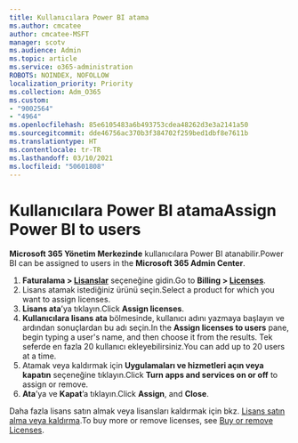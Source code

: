 ```yaml
---
title: Kullanıcılara Power BI atama
ms.author: cmcatee
author: cmcatee-MSFT
manager: scotv
ms.audience: Admin
ms.topic: article
ms.service: o365-administration
ROBOTS: NOINDEX, NOFOLLOW
localization_priority: Priority
ms.collection: Adm_O365
ms.custom:
- "9002564"
- "4964"
ms.openlocfilehash: 85e6105483a6b493753cdea48262d3e3a2141a50
ms.sourcegitcommit: dde46756ac370b3f384702f259bed1dbf8e7611b
ms.translationtype: HT
ms.contentlocale: tr-TR
ms.lasthandoff: 03/10/2021
ms.locfileid: "50601808"
---
```

# <a name="assign-power-bi-to-users"></a><span data-ttu-id="035ee-102">Kullanıcılara Power BI atama</span><span class="sxs-lookup"><span data-stu-id="035ee-102">Assign Power BI to users</span></span>

<span data-ttu-id="035ee-103">**Microsoft 365 Yönetim Merkezinde** kullanıcılara Power BI atanabilir.</span><span class="sxs-lookup"><span data-stu-id="035ee-103">Power BI can be assigned to users in the **Microsoft 365 Admin Center**.</span></span>  

1. <span data-ttu-id="035ee-104">**Faturalama > [Lisanslar](https://go.microsoft.com/fwlink/p/?linkid=842264)** seçeneğine gidin.</span><span class="sxs-lookup"><span data-stu-id="035ee-104">Go to **Billing > [Licenses](https://go.microsoft.com/fwlink/p/?linkid=842264)**.</span></span>
2. <span data-ttu-id="035ee-105">Lisans atamak istediğiniz ürünü seçin.</span><span class="sxs-lookup"><span data-stu-id="035ee-105">Select a product for which you want to assign licenses.</span></span>
3. <span data-ttu-id="035ee-106">**Lisans ata**’ya tıklayın.</span><span class="sxs-lookup"><span data-stu-id="035ee-106">Click **Assign licenses**.</span></span>
4. <span data-ttu-id="035ee-107">**Kullanıcılara lisans ata** bölmesinde, kullanıcı adını yazmaya başlayın ve ardından sonuçlardan bu adı seçin.</span><span class="sxs-lookup"><span data-stu-id="035ee-107">In the **Assign licenses to users** pane, begin typing a user's name, and then choose it from the results.</span></span> <span data-ttu-id="035ee-108">Tek seferde en fazla 20 kullanıcı ekleyebilirsiniz.</span><span class="sxs-lookup"><span data-stu-id="035ee-108">You can add up to 20 users at a time.</span></span>
5. <span data-ttu-id="035ee-109">Atamak veya kaldırmak için **Uygulamaları ve hizmetleri açın veya kapatın** seçeneğine tıklayın.</span><span class="sxs-lookup"><span data-stu-id="035ee-109">Click **Turn apps and services on or off** to assign or remove.</span></span>
6. <span data-ttu-id="035ee-110">**Ata**’ya ve **Kapat**’a tıklayın.</span><span class="sxs-lookup"><span data-stu-id="035ee-110">Click **Assign**, and **Close**.</span></span>

<span data-ttu-id="035ee-111">Daha fazla lisans satın almak veya lisansları kaldırmak için bkz. [Lisans satın alma veya kaldırma](https://docs.microsoft.com/microsoft-365/commerce/licenses/buy-licenses#buy-or-remove-licenses-for-your-business-subscription).</span><span class="sxs-lookup"><span data-stu-id="035ee-111">To buy more or remove licenses, see [Buy or remove Licenses](https://docs.microsoft.com/microsoft-365/commerce/licenses/buy-licenses#buy-or-remove-licenses-for-your-business-subscription).</span></span>